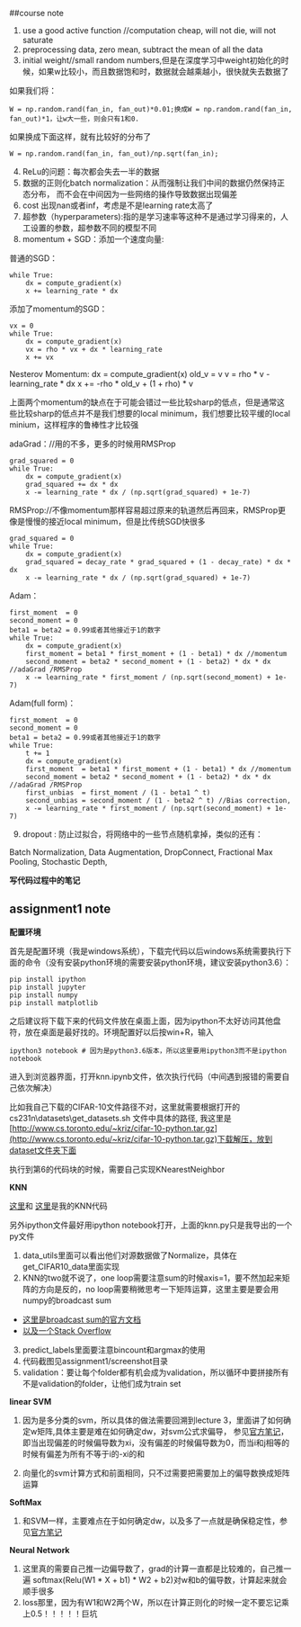 ##course note

1. use a good active function //computation cheap, will not die, will not saturate
2. preprocessing data, zero mean, subtract the mean of all the data
3. initial weight//small random numbers,但是在深度学习中weight初始化的时候，如果w比较小，而且数据饱和时，数据就会越乘越小，很快就失去数据了

如果我们将：

    W = np.random.rand(fan_in, fan_out)*0.01;换成W = np.random.rand(fan_in, fan_out)*1，让w大一些，则会只有1和0.

如果换成下面这样，就有比较好的分布了

    W = np.random.rand(fan_in, fan_out)/np.sqrt(fan_in);

4. ReLu的问题：每次都会失去一半的数据
5. 数据的正则化batch normalization：从而强制让我们中间的数据仍然保持正态分布， 而不会在中间因为一些网络的操作导致数据出现偏差
6. cost 出现nan或者inf，考虑是不是learning rate太高了
7. 超参数（hyperparameters):指的是学习速率等这种不是通过学习得来的，人工设置的参数，超参数不同的模型不同
8. momentum + SGD：添加一个速度向量:

普通的SGD：

    while True:
        dx = compute_gradient(x)
        x += learning_rate * dx

添加了momentum的SGD：

    vx = 0
    while True:
        dx = compute_gradient(x)
        vx = rho * vx + dx * learning_rate
        x += vx

Nesterov Momentum:
    dx    = compute_gradient(x)
    old_v = v
    v     = rho * v -learning_rate * dx
    x    += -rho * old_v + (1 + rho) * v

上面两个momentum的缺点在于可能会错过一些比较sharp的低点，但是通常这些比较sharp的低点并不是我们想要的local minimum，我们想要比较平缓的local minium，这样程序的鲁棒性才比较强

adaGrad：//用的不多，更多的时候用RMSProp
    
    grad_squared = 0
    while True:
        dx = compute_gradient(x)
        grad_squared += dx * dx
        x -= learning_rate * dx / (np.sqrt(grad_squared) + 1e-7)

RMSProp://不像momentum那样容易超过原来的轨道然后再回来，RMSProp更像是慢慢的接近local minimum，但是比传统SGD快很多

    grad_squared = 0
    while True:
        dx = compute_gradient(x)
        grad_squared = decay_rate * grad_squared + (1 - decay_rate) * dx * dx
        x -= learning_rate * dx / (np.sqrt(grad_squared) + 1e-7)

Adam：

    first_moment  = 0
    second_moment = 0
    beta1 = beta2 = 0.99或者其他接近于1的数字
    while True:
        dx = compute_gradient(x)
        first_moment = beta1 * first_moment + (1 - beta1) * dx //momentum
        second_moment = beta2 * second_moment + (1 - beta2) * dx * dx       //adaGrad /RMSProp
        x -= learning_rate * first_moment / (np.sqrt(second_moment) + 1e-7)


Adam(full form)：

    first_moment  = 0
    second_moment = 0
    beta1 = beta2 = 0.99或者其他接近于1的数字
    while True:
        t += 1
        dx = compute_gradient(x)
        first_moment  = beta1 * first_moment + (1 - beta1) * dx //momentum
        second_moment = beta2 * second_moment + (1 - beta2) * dx * dx       //adaGrad /RMSProp
        first_unbias  = first_moment / (1 - beta1 ^ t)
        second_unbias = second_moment / (1 - beta2 ^ t) //Bias correction, 
        x -= learning_rate * first_moment / (np.sqrt(second_moment) + 1e-7)

9. dropout : 防止过拟合，将网络中的一些节点随机拿掉，类似的还有：

Batch Normalization,
Data Augmentation,
DropConnect,
Fractional Max Pooling,
Stochastic Depth,


**写代码过程中的笔记**

## assignment1 note

**配置环境**

首先是配置环境（我是windows系统），下载完代码以后windows系统需要执行下面的命令（没有安装python环境的需要安装python环境，建议安装python3.6）：
    
    pip install ipython
    pip install jupyter
    pip install numpy
    pip install matplotlib

之后建议将下载下来的代码文件放在桌面上面，因为ipython不太好访问其他盘符，放在桌面是最好找的。环境配置好以后按win+R，输入

    ipython3 notebook # 因为是python3.6版本，所以这里要用ipython3而不是ipython notebook

进入到浏览器界面，打开knn.ipynb文件，依次执行代码（中间遇到报错的需要自己依次解决）

比如我自己下载的CIFAR-10文件路径不对，这里就需要根据打开的 cs231n\datasets\get_datasets.sh 文件中具体的路径, 我这里是[http://www.cs.toronto.edu/~kriz/cifar-10-python.tar.gz](http://www.cs.toronto.edu/~kriz/cifar-10-python.tar.gz)下载解压，放到dataset文件夹下面

执行到第6的代码块的时候，需要自己实现KNearestNeighbor


**KNN**

[这里](https://github.com/Tianji95/CS231n-Assignment-Solutions-Spring-2018/blob/master/assignment1/cs231n/classifiers/k_nearest_neighbor.py)和
[这里](https://github.com/Tianji95/CS231n-Assignment-Solutions-Spring-2018/blob/master/assignment1/knn.py)是我的KNN代码

另外ipython文件最好用ipython notebook打开，上面的knn.py只是我导出的一个py文件

1. data_utils里面可以看出他们对源数据做了Normalize，具体在get_CIFAR10_data里面实现
2. KNN的two就不说了，one loop需要注意sum的时候axis=1，要不然加起来矩阵的方向是反的，no loop需要稍微思考一下矩阵运算，这里主要是要会用numpy的broadcast sum
+ [这里是broadcast sum的官方文档](https://docs.scipy.org/doc/numpy-1.13.0/user/basics.broadcasting.html)
+ [以及一个Stack Overflow](https://stackoverflow.com/questions/27948363/numpy-broadcast-to-perform-euclidean-distance-vectorized?utm_medium=organic&utm_source=google_rich_qa&utm_campaign=google_rich_qa)
3. predict_labels里面要注意bincount和argmax的使用
4. 代码截图见assignment1/screenshot目录
5. validation：要让每个folder都有机会成为validation，所以循环中要拼接所有不是validation的folder，让他们成为train set 


**linear SVM**

1. 因为是多分类的svm，所以具体的做法需要回溯到lecture 3，里面讲了如何确定w矩阵,具体主要是难在如何确定dw，对svm公式求偏导， 参见[官方笔记](http://cs231n.github.io/optimization-1/)，即当出现偏差的时候偏导数为xi，没有偏差的时候偏导数为0，而当i和j相等的时候有偏差为所有不等于i的-xi的和

2. 向量化的svm计算方式和前面相同，只不过需要把需要加上的偏导数换成矩阵运算

**SoftMax**

1. 和SVM一样，主要难点在于如何确定dw，以及多了一点就是确保稳定性，参见[官方笔记](http://cs231n.github.io/linear-classify/#softmax)

**Neural  Network**

1. 这里真的需要自己推一边偏导数了，grad的计算一直都是比较难的，自己推一遍 softmax(Relu(W1 * X + b1) * W2 + b2)对w和b的偏导数，计算起来就会顺手很多
2. loss那里，因为有W1和W2两个W，所以在计算正则化的时候一定不要忘记乘上0.5！！！！！巨坑
